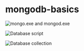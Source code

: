 # mongodb-basics

![mongo.exe and mongod.exe](https://res.cloudinary.com/tobilite/image/upload/v1585623465/Mongodb-basics/mongo.exe%20and%20mongod.exe.jpg)

![Database script](https://res.cloudinary.com/tobilite/image/upload/v1585621174/Mongodb-basics/databasecript.jpg)

![Database collection](https://res.cloudinary.com/tobilite/image/upload/v1585621173/Mongodb-basics/database%20collection.jpg)
